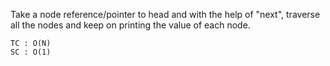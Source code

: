 Take a node reference/pointer to head and with the help of "next", traverse all the nodes
and keep on printing the value of each node. 

    TC : O(N)
    SC : O(1)
